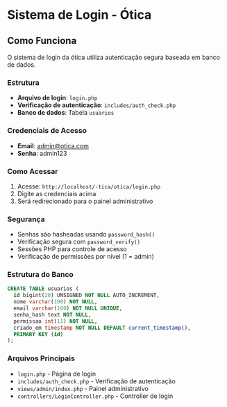 # Sistema de Login - Ótica

## Como Funciona

O sistema de login da ótica utiliza autenticação segura baseada em banco de dados.

### Estrutura

- **Arquivo de login**: `login.php`
- **Verificação de autenticação**: `includes/auth_check.php`
- **Banco de dados**: Tabela `usuarios`

### Credenciais de Acesso

- **Email**: admin@otica.com
- **Senha**: admin123

### Como Acessar

1. Acesse: `http://localhost/-tica/otica/login.php`
2. Digite as credenciais acima
3. Será redirecionado para o painel administrativo

### Segurança

- Senhas são hasheadas usando `password_hash()`
- Verificação segura com `password_verify()`
- Sessões PHP para controle de acesso
- Verificação de permissões por nível (1 = admin)

### Estrutura do Banco

```sql
CREATE TABLE usuarios (
  id bigint(20) UNSIGNED NOT NULL AUTO_INCREMENT,
  nome varchar(100) NOT NULL,
  email varchar(100) NOT NULL UNIQUE,
  senha_hash text NOT NULL,
  permissao int(11) NOT NULL,
  criado_em timestamp NOT NULL DEFAULT current_timestamp(),
  PRIMARY KEY (id)
);
```

### Arquivos Principais

- `login.php` - Página de login
- `includes/auth_check.php` - Verificação de autenticação
- `views/admin/index.php` - Painel administrativo
- `controllers/LoginController.php` - Controller de login 